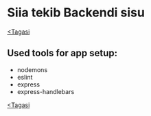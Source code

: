 # Siia tekib Backendi sisu

[<Tagasi](../../README.md)  

## Used tools for app setup:
- nodemons
- eslint
- express
- express-handlebars

[<Tagasi](../../README.md)
